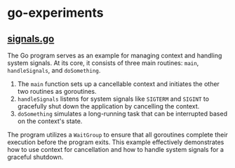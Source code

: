 # go-experiments


## [signals.go](cmd/signals/signals.go)

The Go program serves as an example for managing context and handling system signals. 
At its core, it consists of three main routines: `main`, `handleSignals`, and `doSomething`.

1. The `main` function sets up a cancellable context and initiates the other two routines as goroutines.
2. `handleSignals` listens for system signals like `SIGTERM` and `SIGINT` to gracefully shut down the application by cancelling the context.
3. `doSomething` simulates a long-running task that can be interrupted based on the context's state.

The program utilizes a `WaitGroup` to ensure that all goroutines complete their execution before the program exits. 
This example effectively demonstrates how to use context for cancellation and how to handle system signals for a graceful shutdown.
